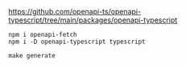https://github.com/openapi-ts/openapi-typescript/tree/main/packages/openapi-typescript

```
npm i openapi-fetch
npm i -D openapi-typescript typescript
```

```
make generate
```

